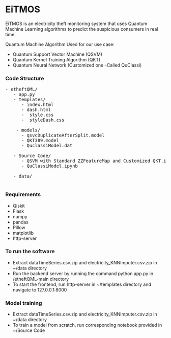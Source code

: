 # EiTMOS

EiTMOS is an electricity theft monitoring system that uses Quantum Machine Learning algorithms to predict the suspicious consumers in real time.

Quantum Machine Algorithm Used for our use case:
- Quantum Support Vector Machine (QSVM)
- Quantum Kernel Training Algorithm (QKT)
- Quantum Neural Network (Customized one –Called QuClassi)

### Code Structure
<pre>
- etheftQML/
   - app.py                                                          # Backend (http://localhost:5050/)
   - templates/                                                      # Frontend        
      - index.html                                                   # Landing page
      - dash.html                                                    # Dashboard
      -  style.css    
      -  styleDash.css

    - models/                                    
      - qsvcDuplicateAfterSplit.model                                # trained QSVM-ZZ Feature Map model
      - QKT389.model                                                 # trained QSVM-Customized QKT model
      - QuclassiModel.dat                                            # trained QuClassi model
      
   - Source Code/
      - QSVM with Standard ZZFeatureMap and Customized QKT.ipynb     # Source code to train QSVM (ZZ Feature map and Customized QKT)
      - QuClassiModel.ipynb                                          # Source code to train QuClassi
      
   - data/                                                           # contains time series data, dataset used to train and test the models.
   </pre>

### Requirements
- Qiskit
- Flask
- numpy
- pandas
- Pillow
- matplotlib
- http-server

### To run the software

- Extract dataTimeSeries.csv.zip and electricity_KNNImputer.csv.zip in ~/data directory
- Run the backend server by running the command python app.py in /etheftQML-main directory
- To start the frontend, run http-server in ~/templates directory and navigate to 127.0.0.1:8000

### Model training
- Extract dataTimeSeries.csv.zip and electricity_KNNImputer.csv.zip in ~/data directory
- To train a model from scratch, run corresponding notebook provided in ~/Source Code
